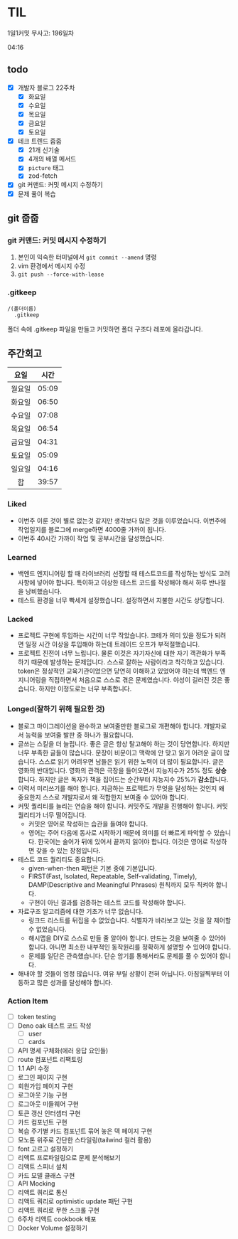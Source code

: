 # TIL

1일1커밋 무사고: 196일차

04:16

## todo

- [x] 개발자 블로그 22주차
  - [x] 화요일
  - [x] 수요일
  - [x] 목요일
  - [x] 금요일
  - [x] 토요일
- [x] 테크 트렌드 줍줍
  - [x] 21개 신기술
  - [x] 4개의 배열 메서드
  - [x] `picture` 태그
  - [x] zod-fetch
- [x] git 커맨드: 커밋 메시지 수정하기
- [x] 문제 풀이 복습

## git 줍줍

### git 커맨드: 커밋 메시지 수정하기

1. 본인이 익숙한 터미널에서 `git commit --amend` 명령
2. vim 환경에서 메시지 수정
3. `git push --force-with-lease`

### .gitkeep

```
/(폴더이름)
  .gitkeep
```

폴더 속에 .gitkeep 파일을 만들고 커밋하면 폴더 구조다 레포에 올라갑니다.

## 주간회고

|  요일  | 시간  |
| :----: | ----- |
| 월요일 | 05:09 |
| 화요일 | 06:50 |
| 수요일 | 07:08 |
| 목요일 | 06:54 |
| 금요일 | 04:31 |
| 토요일 | 05:09 |
| 일요일 | 04:16 |
|   합   | 39:57 |

### Liked

- 이번주 이룬 것이 별로 없는것 같지만 생각보다 많은 것을 이루었습니다. 이번주에 작업일지를 블로그에 merge하면 4000줄 가까이 됩니다.
- 이번주 40시간 가까이 작업 및 공부시간을 달성했습니다.

### Learned

- 백엔드 엔지니어링 할 때 라이브러리 선정할 때 테스트코드를 작성하는 방식도 고려사항에 넣어야 합니다. 특이하고 이상한 테스트 코드를 작성해야 해서 하루 반나절을 낭비했습니다.
- 테스트 환경을 너무 빡세게 설정했습니다. 설정하면서 지불한 시간도 상당합니다.

### Lacked

- 프로젝트 구현에 투입하는 시간이 너무 작았습니다. 코테가 의미 있을 정도가 되려면 일정 시간 이상을 투입해야 하는데 트레이드 오프가 부적절했습니다.
- 프로젝트 진전이 너무 느립니다. 물론 이것은 자기자신에 대한 자기 객관화가 부족하기 때문에 발생하는 문제입니다. 스스로 잘하는 사람이라고 착각하고 있습니다. token은 정상적인 교육기관이었으면 당연히 이해하고 있었어야 하는데 백엔드 엔지니어링을 직접하면서 처음으로 스스로 겪은 문제였습니다. 야성이 길러진 것은 좋습니다. 하지만 이정도로는 너무 부족합니다.

### Longed(잘하기 위해 필요한 것)

- 블로그 마이그레이션을 완수하고 보여줄만한 블로그로 개편해야 합니다. 개발자로서 능력을 보여줄 발판 중 하나가 필요합니다.
- 글쓰는 스킬을 더 늘립니다. 좋은 글은 항상 탈고해야 하는 것이 당연합니다. 하지만 너무 부족한 글들이 많습니다. 문장이 비문이고 맥락에 안 맞고 읽기 어려운 글이 많습니다. 스스로 읽기 어려우면 남들은 읽기 위한 노력이 더 많이 필요합니다. 글은 영화의 반대입니다. 영화의 관객은 극장을 들어오면서 지능지수가 25% 정도 **상승**합니다. 하지만 글은 독자가 책을 집어드는 순간부터 지능지수 25%가 **감소**합니다.
- 이력서 미리쓰기를 해야 합니다. 지금하는 프로젝트가 무엇을 달성하는 것인지 왜 중요한지 스스로 개발자로서 왜 적합한지 보여줄 수 있어야 합니다.
- 커밋 퀄리티를 늘리는 연습을 해야 합니다. 커밋주도 개발을 진행해야 합니다. 커밋 퀄리티가 너무 떨어집니다.
  - 커밋은 영어로 작성하는 습관을 들여야 합니다.
  - 영어는 주어 다음에 동사로 시작하기 때문에 의미를 더 빠르게 파악할 수 있습니다. 한국어는 술어가 뒤에 있어서 끝까지 읽어야 합니다. 이것은 영어로 작성하면 갖을 수 있는 장점입니다.
- 테스트 코드 퀄리티도 중요합니다.
  - given-when-then 패턴은 기본 중에 기본입니다.
  - FIRST(Fast, Isolated, Repeatable, Self-validating, Timely), DAMP(Descriptive and Meaningful Phrases) 원칙까지 모두 직켜야 합니다.
  - 구현이 아닌 결과를 검증하는 테스트 코드를 작성해야 합니다.
- 자료구조 알고리즘에 대한 기초가 너무 없습니다.
  - 링크드 리스트를 뒤집을 수 없었습니다. 식별자가 바라보고 있는 것을 잘 제어할 수 없었습니다.
  - 해시맵을 DIY로 스스로 만들 줄 알아야 합니다. 만드는 것을 보여줄 수 있어야 합니다. 아니면 최소한 내부적인 동작원리를 정확하게 설명할 수 있어야 합니다.
  - 문제를 일단은 관측했습니다. 단순 암기를 통해서라도 문제를 풀 수 있어야 합니다.
- 해내야 할 것들이 엄청 많습니다. 여유 부릴 상황이 전혀 아닙니다. 아침일찍부터 이동하고 많은 성과를 달성해야 합니다.

### Action Item

- [ ] token testing
- [ ] Deno oak 테스트 코드 작성
  - [ ] user
  - [ ] cards
- [ ] API 명세 구체화(에러 응답 요인들)
- [ ] route 컴포넌트 리팩토링
- [ ] 1.1 API 수정
- [ ] 로그인 페이지 구현
- [ ] 회원가입 페이지 구현
- [ ] 로그아웃 기능 구현
- [ ] 로그아웃 미들웨어 구현
- [ ] 토큰 갱신 인터셉터 구현
- [ ] 카드 컴포넌트 구현
- [ ] 복습 주기별 카드 컴포넌트 묶어 놓은 덱 페이지 구현
- [ ] 모노톤 위주로 간단한 스타일링(tailwind 컬러 활용)
- [ ] font 고르고 설정하기
- [ ] 리액트 프로파일링으로 문제 분석해보기
- [ ] 리액트 스피너 설치
- [ ] 카드 모델 클래스 구현
- [ ] API Mocking
- [ ] 리액트 쿼리로 통신
- [ ] 리액트 쿼리로 optimistic update 패턴 구현
- [ ] 리액트 쿼리로 무한 스크롤 구현
- [ ] 6주차 리액트 cookbook 배포
- [ ] Docker Volume 설정하기
